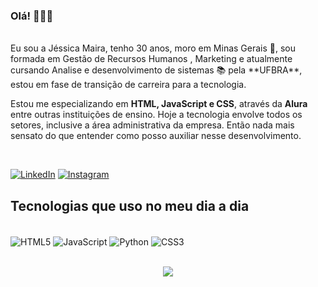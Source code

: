 ### Olá! 🙋🏻‍♀️
<br/>
Eu sou a Jéssica Maira, tenho 30 anos, moro em Minas Gerais 🧀, sou formada em Gestão de Recursos Humanos , Marketing e atualmente cursando Analise e desenvolvimento de sistemas 📚 pela **UFBRA**, estou em fase de transição de carreira para a tecnologia.
<br/>

Estou me especializando em **HTML, JavaScript e CSS**, através da **Alura** entre outras instituições de ensino. Hoje a tecnologia envolve todos os setores, inclusive a área administrativa da empresa. Então nada mais sensato do que entender como posso auxiliar nesse desenvolvimento.

<br/>

[![LinkedIn](https://img.shields.io/badge/linkedin-%230077B5.svg?style=for-the-badge&logo=linkedin&logoColor=white)](https://www.linkedin.com/in/jessicamairasilva/)
[![Instagram](https://img.shields.io/badge/Instagram-%23E4405F.svg?style=for-the-badge&logo=Instagram&logoColor=white)](https://www.instagram.com/j.maira/)
<br/>
## Tecnologias que uso no meu dia a dia
<br/>
<div style="display: inline-block;">
  <img align="center" alt="HTML5" src="https://img.shields.io/badge/HTML-239120?style=for-the-badge&logo=html5&logoColor=white"/>
  <img align="center" alt="JavaScript" src="https://img.shields.io/badge/JavaScript-F7DF1E?style=for-the-badge&logo=javascript&logoColor=black"/>
  <img align="center" alt="Python" src="https://img.shields.io/badge/Python-3776AB?style=for-the-badge&logo=python&logoColor=white"/>
  <img align="center" alt="CSS3" src="https://img.shields.io/badge/CSS3-1572B6?style=for-the-badge&logo=css3&logoColor=white"/>
</div>
<br/>
<br/>
<p align="center">
<img src="https://cdn.memegenerator.es/imagenes/memes/full/31/93/31937147.jpg"> </p>          
<br/>
